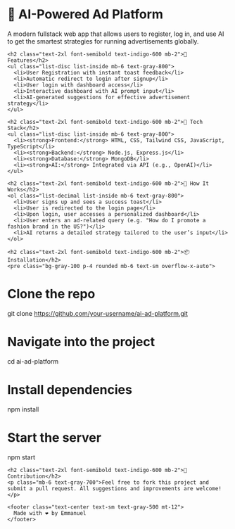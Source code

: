 <!DOCTYPE html>
<html lang="en">
<head>
  <meta charset="UTF-8" />
  <meta name="viewport" content="width=device-width, initial-scale=1.0"/>
  <title>AI Ad Platform - README</title>
  <script src="https://cdn.tailwindcss.com"></script>
</head>
<body class="bg-gray-50 text-gray-800 font-sans leading-relaxed">
  <div class="max-w-3xl mx-auto p-8">
    <h1 class="text-4xl font-bold text-indigo-700 mb-4">🚀 AI-Powered Ad Platform</h1>
    <p class="text-lg text-gray-700 mb-6">
      A modern fullstack web app that allows users to register, log in, and use AI to get the smartest strategies for running advertisements globally.
    </p>

    <h2 class="text-2xl font-semibold text-indigo-600 mb-2">🔧 Features</h2>
    <ul class="list-disc list-inside mb-6 text-gray-800">
      <li>User Registration with instant toast feedback</li>
      <li>Automatic redirect to login after signup</li>
      <li>User login with dashboard access</li>
      <li>Interactive dashboard with AI prompt input</li>
      <li>AI-generated suggestions for effective advertisement strategy</li>
    </ul>

    <h2 class="text-2xl font-semibold text-indigo-600 mb-2">🧰 Tech Stack</h2>
    <ul class="list-disc list-inside mb-6 text-gray-800">
      <li><strong>Frontend:</strong> HTML, CSS, Tailwind CSS, JavaScript, TypeScript</li>
      <li><strong>Backend:</strong> Node.js, Express.js</li>
      <li><strong>Database:</strong> MongoDB</li>
      <li><strong>AI:</strong> Integrated via API (e.g., OpenAI)</li>
    </ul>

    <h2 class="text-2xl font-semibold text-indigo-600 mb-2">🚀 How It Works</h2>
    <ol class="list-decimal list-inside mb-6 text-gray-800">
      <li>User signs up and sees a success toast</li>
      <li>User is redirected to the login page</li>
      <li>Upon login, user accesses a personalized dashboard</li>
      <li>User enters an ad-related query (e.g. "How do I promote a fashion brand in the US?")</li>
      <li>AI returns a detailed strategy tailored to the user’s input</li>
    </ol>

    <h2 class="text-2xl font-semibold text-indigo-600 mb-2">📦 Installation</h2>
    <pre class="bg-gray-100 p-4 rounded mb-6 text-sm overflow-x-auto">
# Clone the repo
git clone https://github.com/your-username/ai-ad-platform.git

# Navigate into the project
cd ai-ad-platform

# Install dependencies
npm install

# Start the server
npm start
    </pre>

    <h2 class="text-2xl font-semibold text-indigo-600 mb-2">🙌 Contribution</h2>
    <p class="mb-6 text-gray-700">Feel free to fork this project and submit a pull request. All suggestions and improvements are welcome!</p>

    <footer class="text-center text-sm text-gray-500 mt-12">
      Made with ❤️ by Emmanuel
    </footer>
  </div>
</body>
</html>
